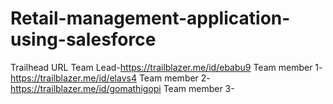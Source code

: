 # Retail-management-application-using-salesforce



Trailhead URL
Team Lead-https://trailblazer.me/id/ebabu9
Team member 1-https://trailblazer.me/id/elavs4
Team member 2-https://trailblazer.me/id/gomathigopi
Team member 3-
